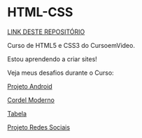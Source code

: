 # HTML-CSS
<a href="https://rafael-dutra-create.github.io/HTML-CSS/" target="_blank">LINK DESTE REPOSITÓRIO </a>

Curso de HTML5 e CSS3 do CursoemVideo.

Estou aprendendo a criar sites!

Veja meus desafios durante o Curso:

<a href="https://rafael-dutra-create.github.io/HTML-CSS/desafios/ProjetoAndroid/desafio" target="_blank">Projeto Android</a>

<a href="https://rafael-dutra-create.github.io/HTML-CSS/desafios/CordelModerno/index" target="_blank">Cordel Moderno</a>

<a href="https://rafael-dutra-create.github.io/HTML-CSS/desafios/Tabela/index" target="_blank">Tabela</a>

<a href="https://rafael-dutra-create.github.io/HTML-CSS/desafios/RedeSocial/index.html" target="_blank">Projeto Redes Sociais</a>